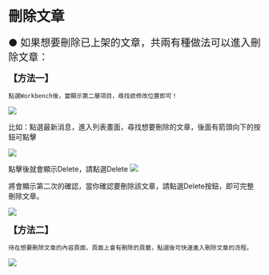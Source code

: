 # 刪除文章

<div style="font-size:20px">● 如果想要刪除已上架的文章，共兩有種做法可以進入刪除文章：</div>

**<div style="font-size:18px">【方法一】</div>**

    點選Workbench後，當顯示第二層項目，尋找欲修改位置即可！

![](/_image/article/d9a3wZy.png)

比如：點選最新消息，進入列表畫面，尋找想要刪除的文章，後面有箭頭向下的按鈕可點擊

![](/_image/article/29Mm6pF.png)

點擊後就會顯示Delete，請點選Delete
![](/_image/article/DG3D8Hr.png)

將會顯示第二次的確認，當你確認要刪除該文章，請點選Delete按鈕，即可完整刪除文章。

![](/_image/article/QBbExyI.png)

**<div style="font-size:18px">【方法二】</div>**

    待在想要刪除文章的內容頁面，頁面上會有刪除的頁籤，點選後可快速進入刪除文章的流程。

![](/_image/article/xpry0LP.png)
